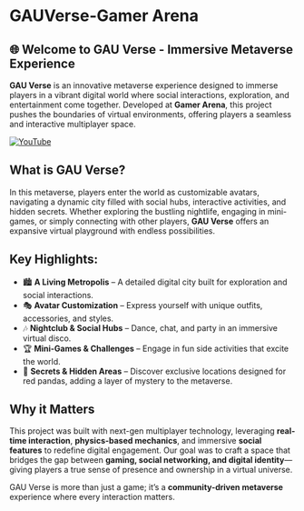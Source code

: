 # GAUVerse-Gamer Arena

## 🌐 Welcome to GAU Verse - Immersive Metaverse Experience

**GAU Verse** is an innovative metaverse experience designed to immerse players in a vibrant digital world where social interactions, exploration, and entertainment come together. Developed at **Gamer Arena**, this project pushes the boundaries of virtual environments, offering players a seamless and interactive multiplayer space.

[![YouTube](http://i.ytimg.com/vi/8TXUiiUOm58/hqdefault.jpg)](https://www.youtube.com/watch?v=8TXUiiUOm58)

## What is GAU Verse?

In this metaverse, players enter the world as customizable avatars, navigating a dynamic city filled with social hubs, interactive activities, and hidden secrets. Whether exploring the bustling nightlife, engaging in mini-games, or simply connecting with other players, **GAU Verse** offers an expansive virtual playground with endless possibilities.

## Key Highlights:
- 🏙️ **A Living Metropolis** – A detailed digital city built for exploration and social interactions.
- 🎭 **Avatar Customization** – Express yourself with unique outfits, accessories, and styles.
- 🎶 **Nightclub & Social Hubs** – Dance, chat, and party in an immersive virtual disco.
- 🏆 **Mini-Games & Challenges** – Engage in fun side activities that excite the world.
- 🔮 **Secrets & Hidden Areas** – Discover exclusive locations designed for red pandas, adding a layer of mystery to the metaverse.

## Why it Matters

This project was built with next-gen multiplayer technology, leveraging **real-time interaction**, **physics-based mechanics**, and immersive **social features** to redefine digital engagement. Our goal was to craft a space that bridges the gap between **gaming, social networking, and digital identity**—giving players a true sense of presence and ownership in a virtual universe.

GAU Verse is more than just a game; it’s a **community-driven metaverse** experience where every interaction matters.
